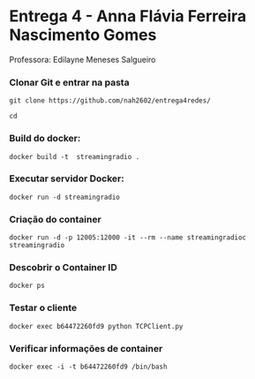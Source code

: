 # Entrega 4 - Anna Flávia Ferreira Nascimento Gomes

Professora: Edilayne Meneses Salgueiro

### Clonar Git e entrar na pasta
```
git clone https://github.com/nah2602/entrega4redes/
```

```
cd 
```

### Build do docker:
```
docker build -t  streamingradio .
```
### Executar servidor Docker:
```
docker run -d streamingradio
```
###  Criação do  container
```
docker run -d -p 12005:12000 -it --rm --name streamingradioc streamingradio
```
### Descobrir o Container ID 
```
docker ps
```

### Testar o cliente
```
docker exec b64472260fd9 python TCPClient.py
```

### Verificar informações de container
```
docker exec -i -t b64472260fd9 /bin/bash
```
